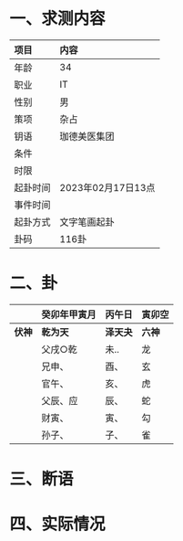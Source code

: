 # 一、求测内容
|项目|内容|
|:-|:-|
|年龄|34|
|职业|IT|
|性别|男|
|策项|杂占|
|钥语|珈德美医集团|
|条件||
|时限||
|起卦时间|2023年02月17日13点|
|事件时间||
|起卦方式|文字笔画起卦|
|卦码|116卦|

# 二、卦
||癸卯年甲寅月|丙午日|寅卯空|
|:-|:-|:-|:-|
|**伏神**|**乾为天**|**泽天夬**|**六神**|
||父戌○乾|未..|龙|
||兄申、|酉、|玄|
||官午、|亥、|虎|
||父辰、应|辰、|蛇|
||财寅、|寅、|勾|
||孙子、|子、|雀|


# 三、断语

# 四、实际情况